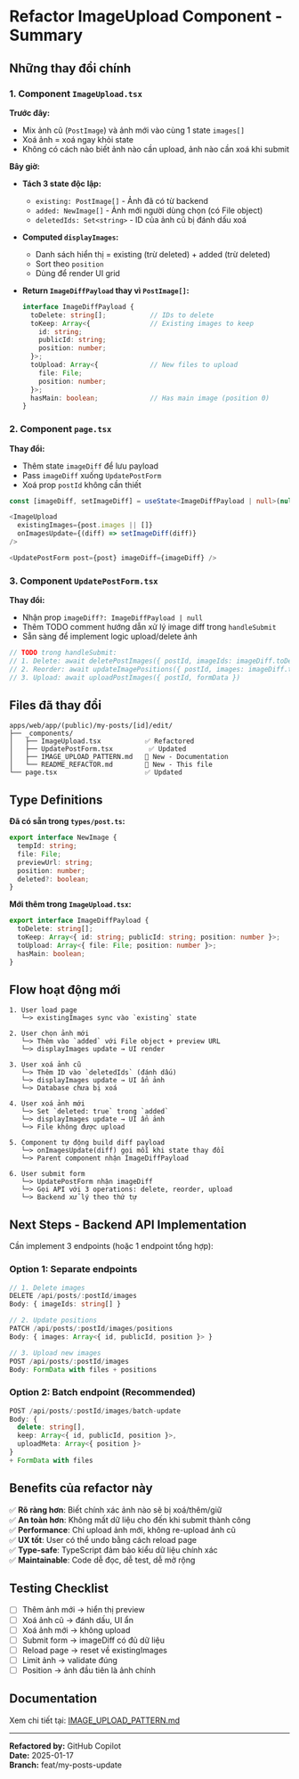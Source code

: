# Refactor ImageUpload Component - Summary

## Những thay đổi chính

### 1. Component `ImageUpload.tsx`

**Trước đây:**
- Mix ảnh cũ (`PostImage`) và ảnh mới vào cùng 1 state `images[]`
- Xoá ảnh = xoá ngay khỏi state
- Không có cách nào biết ảnh nào cần upload, ảnh nào cần xoá khi submit

**Bây giờ:**
- **Tách 3 state độc lập:**
  - `existing: PostImage[]` - Ảnh đã có từ backend
  - `added: NewImage[]` - Ảnh mới người dùng chọn (có File object)
  - `deletedIds: Set<string>` - ID của ảnh cũ bị đánh dấu xoá

- **Computed `displayImages`:**
  - Danh sách hiển thị = existing (trừ deleted) + added (trừ deleted)
  - Sort theo `position`
  - Dùng để render UI grid

- **Return `ImageDiffPayload` thay vì `PostImage[]`:**
  ```typescript
  interface ImageDiffPayload {
    toDelete: string[];           // IDs to delete
    toKeep: Array<{               // Existing images to keep
      id: string;
      publicId: string;
      position: number;
    }>;
    toUpload: Array<{             // New files to upload
      file: File;
      position: number;
    }>;
    hasMain: boolean;             // Has main image (position 0)
  }
  ```

### 2. Component `page.tsx`

**Thay đổi:**
- Thêm state `imageDiff` để lưu payload
- Pass `imageDiff` xuống `UpdatePostForm`
- Xoá prop `postId` không cần thiết

```typescript
const [imageDiff, setImageDiff] = useState<ImageDiffPayload | null>(null);

<ImageUpload
  existingImages={post.images || []}
  onImagesUpdate={(diff) => setImageDiff(diff)}
/>

<UpdatePostForm post={post} imageDiff={imageDiff} />
```

### 3. Component `UpdatePostForm.tsx`

**Thay đổi:**
- Nhận prop `imageDiff?: ImageDiffPayload | null`
- Thêm TODO comment hướng dẫn xử lý image diff trong `handleSubmit`
- Sẵn sàng để implement logic upload/delete ảnh

```typescript
// TODO trong handleSubmit:
// 1. Delete: await deletePostImages({ postId, imageIds: imageDiff.toDelete })
// 2. Reorder: await updateImagePositions({ postId, images: imageDiff.toKeep })
// 3. Upload: await uploadPostImages({ postId, formData })
```

## Files đã thay đổi

```
apps/web/app/(public)/my-posts/[id]/edit/
├── _components/
│   ├── ImageUpload.tsx           ✅ Refactored
│   ├── UpdatePostForm.tsx         ✅ Updated
│   ├── IMAGE_UPLOAD_PATTERN.md   📄 New - Documentation
│   └── README_REFACTOR.md        📄 New - This file
└── page.tsx                      ✅ Updated
```

## Type Definitions

**Đã có sẵn trong `types/post.ts`:**
```typescript
export interface NewImage {
  tempId: string;
  file: File;
  previewUrl: string;
  position: number;
  deleted?: boolean;
}
```

**Mới thêm trong `ImageUpload.tsx`:**
```typescript
export interface ImageDiffPayload {
  toDelete: string[];
  toKeep: Array<{ id: string; publicId: string; position: number }>;
  toUpload: Array<{ file: File; position: number }>;
  hasMain: boolean;
}
```

## Flow hoạt động mới

```
1. User load page
   └─> existingImages sync vào `existing` state

2. User chọn ảnh mới
   └─> Thêm vào `added` với File object + preview URL
   └─> displayImages update → UI render

3. User xoá ảnh cũ
   └─> Thêm ID vào `deletedIds` (đánh dấu)
   └─> displayImages update → UI ẩn ảnh
   └─> Database chưa bị xoá

4. User xoá ảnh mới
   └─> Set `deleted: true` trong `added`
   └─> displayImages update → UI ẩn ảnh
   └─> File không được upload

5. Component tự động build diff payload
   └─> onImagesUpdate(diff) gọi mỗi khi state thay đổi
   └─> Parent component nhận ImageDiffPayload

6. User submit form
   └─> UpdatePostForm nhận imageDiff
   └─> Gọi API với 3 operations: delete, reorder, upload
   └─> Backend xử lý theo thứ tự
```

## Next Steps - Backend API Implementation

Cần implement 3 endpoints (hoặc 1 endpoint tổng hợp):

### Option 1: Separate endpoints

```typescript
// 1. Delete images
DELETE /api/posts/:postId/images
Body: { imageIds: string[] }

// 2. Update positions
PATCH /api/posts/:postId/images/positions
Body: { images: Array<{ id, publicId, position }> }

// 3. Upload new images
POST /api/posts/:postId/images
Body: FormData with files + positions
```

### Option 2: Batch endpoint (Recommended)

```typescript
POST /api/posts/:postId/images/batch-update
Body: {
  delete: string[],
  keep: Array<{ id, publicId, position }>,
  uploadMeta: Array<{ position }>
}
+ FormData with files
```

## Benefits của refactor này

✅ **Rõ ràng hơn**: Biết chính xác ảnh nào sẽ bị xoá/thêm/giữ  
✅ **An toàn hơn**: Không mất dữ liệu cho đến khi submit thành công  
✅ **Performance**: Chỉ upload ảnh mới, không re-upload ảnh cũ  
✅ **UX tốt**: User có thể undo bằng cách reload page  
✅ **Type-safe**: TypeScript đảm bảo kiểu dữ liệu chính xác  
✅ **Maintainable**: Code dễ đọc, dễ test, dễ mở rộng  

## Testing Checklist

- [ ] Thêm ảnh mới → hiển thị preview
- [ ] Xoá ảnh cũ → đánh dấu, UI ẩn
- [ ] Xoá ảnh mới → không upload
- [ ] Submit form → imageDiff có đủ dữ liệu
- [ ] Reload page → reset về existingImages
- [ ] Limit ảnh → validate đúng
- [ ] Position → ảnh đầu tiên là ảnh chính

## Documentation

Xem chi tiết tại: [IMAGE_UPLOAD_PATTERN.md](./IMAGE_UPLOAD_PATTERN.md)

---

**Refactored by:** GitHub Copilot  
**Date:** 2025-01-17  
**Branch:** feat/my-posts-update
